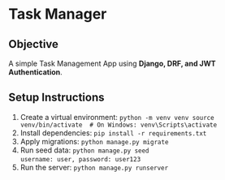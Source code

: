 # Task Manager

## Objective
A simple Task Management App using **Django, DRF, and JWT Authentication**.


## Setup Instructions
1. Create a virtual environment:
    `python -m venv venv
     source venv/bin/activate  # On Windows: venv\Scripts\activate` 
2. Install dependencies:
    `pip install -r requirements.txt  `
3. Apply migrations:
    `python manage.py migrate`  
4. Run seed data:
    `python manage.py seed`  
    `username: user, password: user123` 
5. Run the server:
    `python manage.py runserver`  
